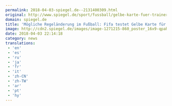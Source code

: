 ```yaml
---
permalink: 2018-04-03-spiegel.de--2131400309.html
original: http://www.spiegel.de/sport/fussball/gelbe-karte-fuer-trainer-fifa-testet-regelaenderung-a-1201112.html#ref=rss
domain: spiegel.de
title: 'Mögliche Regeländerung im Fußball: Fifa testet Gelbe Karte für Trainer - SPIEGEL ONLINE - Sport'
image: http://cdn2.spiegel.de/images/image-1271215-860_poster_16x9-qpah-1271215.jpg
date: 2018-04-03 22:14:18
category: news
translations: 
 - 'en'
 - 'es'
 - 'ru'
 - 'ja'
 - 'fr'
 - 'it'
 - 'zh-CN'
 - 'zh-TW'
 - 'ar'
 - 'pt'
 - 'hy'
---
```


